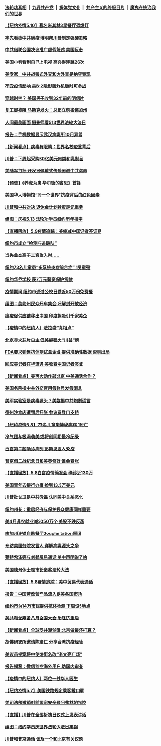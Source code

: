 

####  [法轮功真相](../../../../basic/blob/master/README.md?t=05102132) &nbsp;|&nbsp; [九评共产党](../../../../9ping.md/blob/master/README.md?t=05102132) &nbsp;|&nbsp; [解体党文化](../../../../jtdwh.md/blob/master/README.md?t=05102132)  &nbsp;|&nbsp; [共产主义的终极目的](../../../../gczydzjmd.md/blob/master/README.md?t=05102132) &nbsp;|&nbsp; [魔鬼在统治我们的世界](../../../../mgztzwmdsj.md/blob/master/README.md?t=05102132) 

#### [【纽约疫情5.10】著名米其林3星餐厅恐熄灯](../pages/nsc412/n12096956.md?t=05102132) 

#### [率先看破中共瞒疫 博明帮川普制定强硬策略](../pages/nsc412/n12082898.md?t=05102132) 

#### [中共借联合国决议推广虚假陈述 美国反击](../pages/nsc412/n12096167.md?t=05102132) 

#### [美国小狗看到自己上电视 高兴得连跳26次](../pages/nsc412/n12096663.md?t=05102132) 

#### [美专家：中共战狼式外交和大外宣是绝望表现](../pages/nsc412/n12093501.md?t=05102132) 

#### [不受疫情影响 美B-2隐形轰炸机随时可参战](../pages/nsc412/n12082978.md?t=05102132) 

#### [穿越时空？ 美国男子收到32年前的明信片](../pages/nsc412/n12096541.md?t=05102132) 

#### [复工屡被阻 马斯克发火：总部立刻搬离加州](../pages/nsc412/n12096255.md?t=05102132) 

#### [人间最美画面 摄影师看513世界法轮大法日](../pages/nsc412/n12094118.md?t=05102132) 

#### [报告：手机数据显示武汉病毒所10月异常](../pages/nsc412/n12095954.md?t=05102132) 

#### [【新闻看点】病毒有眼睛：世界名校疫重背后](../pages/nsc412/n12096148.md?t=05102132) 

#### [川普：下周起采购30亿美元肉类和乳制品](../pages/nsc412/n12095967.md?t=05102132) 

#### [美陆军招标 开发可佩戴式传感器测中共病毒](../pages/nsc412/n12095930.md?t=05102132) 

#### [【预告】《养虎为患 华尔街的省思》首播](../pages/nsc412/n12095932.md?t=05102132) 

#### [美国华人博物馆“同一个世界”抗疫背后的红色因素](../pages/nsc412/n12094117.md?t=05102132) 

#### [川普和中共对决 退休金计划投资是记重拳](../pages/nsc412/n12095553.md?t=05102132) 

#### [组图：庆祝5.13 法轮功学员纽约历年排字](../pages/nsc412/n12090120.md?t=05102132) 

#### [【直播回放】5.9疫情追踪：美缩减中国记者签证期](../pages/nsc412/n12095312.md?t=05102132) 

#### [纽约市成立“检测与追踪队”](../pages/nsc412/n12094765.md?t=05102132) 

#### [当失业金高于工资收入时……](../pages/nsc412/n12094868.md?t=05102132) 

#### [纽约73名儿童患“多系统炎症综合症” 1男童殁](../pages/nsc412/n12094756.md?t=05102132) 

#### [纽约华侨学校  获7万元薪资保护贷款](../pages/nsc412/n12094753.md?t=05102132) 

#### [疫情期间 纽约市通过公校日供近50万份免费餐](../pages/nsc412/n12094745.md?t=05102132) 

#### [组图：美弗州民众开车集会 吁解封开放经济](../pages/nsc412/n12094642.md?t=05102132) 

#### [瘟疫促供应链移出中国 印度拟吸引千家美企](../pages/nsc412/n12094189.md?t=05102132) 

#### [【疫情中的纽约人】法拉盛“真相点”](../pages/nsc412/n12094364.md?t=05102132) 

#### [北京寻求芯片自主 但美握强大“川普”牌](../pages/nsc412/n12093978.md?t=05102132) 

#### [FDA要求销售抗体测试盒企业  提供准确性数据   否则出局](../pages/nsc412/n12093469.md?t=05102132) 

#### [回应美记者在华遭遇 美收紧中国记者签证](../pages/nsc412/n12094582.md?t=05102132) 

#### [【新闻看点】美再大动作敲北京 中美通话合作？](../pages/nsc412/n12093903.md?t=05102132) 

#### [美国务院指中共外交官用假账号发假消息](../pages/nsc412/n12093976.md?t=05102132) 

#### [美军实验室是病毒源头？美媒揭中共炮制谎言](../pages/nsc412/n12094005.md?t=05102132) 

#### [德州沙龙店遭罚后开张 参议员登门支持](../pages/nsc412/n12094086.md?t=05102132) 

#### [【纽约疫情5.8】73名儿童患神秘疾病 1死亡](../pages/nsc412/n12092997.md?t=05102132) 

#### [冷气团与极涡袭美 或将创同期最冷纪录](../pages/nsc412/n12094098.md?t=05102132) 

#### [白宫第二起确诊病例 彭斯发言人染疫](../pages/nsc412/n12093948.md?t=05102132) 

#### [普京借二战纪念日和美英修好 谁会紧张](../pages/nsc412/n12093912.md?t=05102132) 

#### [【直播回放】5.8白宫疫情简报会 确诊近130万](../pages/nsc412/n12093562.md?t=05102132) 

#### [美国青年去银行办事 捡到13.5万美元](../pages/nsc412/n12093591.md?t=05102132) 

#### [川普批世卫是中共傀儡 认同美中关系恶化](../pages/nsc412/n12093756.md?t=05102132) 

#### [纽约州长：重启经济与保护民众健康同样重要](../pages/nsc412/n12093475.md?t=05102132) 

#### [美4月非农就业减2050万个 美股不跌反涨](../pages/nsc412/n12093596.md?t=05102132) 

#### [南加州连锁自助餐厅Souplantation倒闭](../pages/nsc412/n12092161.md?t=05102132) 

#### [专访美国务院发言人 详解病毒源头之争](../pages/nsc412/n12092171.md?t=05102132) 

#### [莱特希泽等与刘鹤贸易通话 美中声明说了啥](../pages/nsc412/n12093423.md?t=05102132) 

#### [美国德州休士顿市长褒奖法轮大法](../pages/nsc412/n12093368.md?t=05102132) 

#### [【直播回放】5.8疫情追踪：美中贸易代表通话](../pages/nsc412/n12093103.md?t=05102132) 

#### [报告：中国劳改营产品流入欧美各国市场](../pages/nsc412/n12092437.md?t=05102132) 

#### [纽约市为14万市民提供抗体检测 下周设5地点](../pages/nsc412/n12092145.md?t=05102132) 

#### [美共和党筹备八月全国大会 助经济重启](../pages/nsc412/n12092151.md?t=05102132) 

#### [【新闻看点】全球反共潮汹涌 北京做最坏打算？](../pages/nsc412/n12091113.md?t=05102132) 

#### [胡佛研究所邀请陈建仁  分享台湾抗疫经验](../pages/nsc412/n12091992.md?t=05102132) 

#### [美议员提案将中使馆街名改“李文亮广场”](../pages/nsc412/n12091710.md?t=05102132) 

#### [报告揭秘：微信监控海外用户 助国内审查](../pages/nsc412/n12091199.md?t=05102132) 

#### [【疫情中的纽约人】两位一线华人医生](../pages/nsc412/n12091532.md?t=05102132) 

#### [【纽约疫情5.7】美国铁路规定乘客戴口罩](../pages/nsc412/n12090064.md?t=05102132) 

#### [美司法部撤销对前国家安全顾问弗林的指控](../pages/nsc412/n12091248.md?t=05102132) 

#### [【直播】川普在全国祈祷日仪式上发表讲话](../pages/nsc412/n12091171.md?t=05102132) 

#### [组图：纽约学员庆世界法轮大法日集锦](../pages/nsc412/n12086160.md?t=05102132) 

#### [川普和普京通话 谈及一个和北京有关议题](../pages/nsc412/n12091002.md?t=05102132) 

